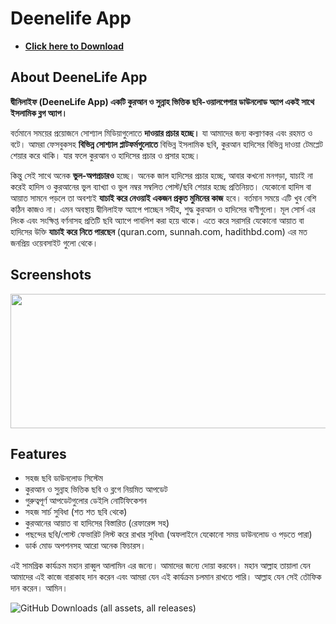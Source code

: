 <h1 class="description-short"><strong>Deenelife App</strong></h1>
<ul>
 	<li><a href="https://github.com/iameffat/DeeneLife/releases" target="_blank" rel="noopener"><strong>Click here to Download</strong></a></li>
</ul>
<h2 class="description-short"><b>About DeeneLife App</b></h2>
<p class="paragraph-bottom"><strong>দ্বীনিলাইফ (DeeneLife App) একটি কুরআন ও সুন্নাহ ভিত্তিক ছবি-ওয়ালপেপার ডাউনলোড অ্যাপ একই সাথে ইসলামিক ব্লগ অ্যাপ।</strong></p>
<p class="paragraph-bottom">বর্তমানে সময়ের প্রয়োজনে সোশ্যাল মিডিয়াগুলোতে <strong>দাওয়ার প্রচার হচ্ছে।</strong> যা আমাদের জন্য কল্যাণকর এবং রহমত ও বটে। আমরা ফেসবুকসহ <strong>বিভিন্ন সোশ্যাল প্লাটফর্মগুলোতে</strong> বিভিন্ন ইসলামিক ছবি, কুরআন হাদিসের বিভিন্ন দাওয়া টেমপ্লেট শেয়ার করে থাকি। যার ফলে কুরআন ও হাদিসের প্রচার ও প্রসার হচ্ছে।</p>
<p class="paragraph-bottom">কিন্তু সেই সাথে অনেক <strong>ভুল-অপপ্রচারও</strong> হচ্ছে। অনেক জাল হাদিসের প্রচার হচ্ছে, আবার কখনো মনগড়া, যাচাই না করেই হাদিস ও কুরআনের ভুল ব্যাখ্যা ও ভুল নম্বর সম্বলিত পোস্ট/ছবি শেয়ার হচ্ছে প্রতিনিয়ত। যেকোনো হাদিস বা আয়াত সামনে পড়লে তা অবশ্যই <strong>যাচাই করে নেওয়াই একজন প্রকৃত মুমিনের কাজ</strong> হবে। বর্তমান সময়ে এটি খুব বেশি কঠিন কাজও না। এমন অবস্থায় দ্বীনিলাইফ অ্যাপে পাচ্ছেন সহীহ, শুদ্ধ কুরআন ও হাদিসের বাণীগুলো। মূল সোর্স এর লিংক এবং সংক্ষিপ্ত বর্ণনাসহ প্রতিটি ছবি অ্যাপে পাবলিশ করা হয়ে থাকে। এতে করে সরাসরি যেকোনো আয়াত বা হাদিসের উক্তি <strong>যাচাই করে নিতে পারছেন</strong> (quran.com, sunnah.com, hadithbd.com) এর মত জনপ্রিয় ওয়েবসাইট গুলো থেকে।</p>

<h2><strong>Screenshots</strong></h2>
<img class="" src="https://raw.githubusercontent.com/iameffat/DeeneLife/master/readme/screenshot.jpg" width="931" height="215" />
<h2 class="description-short"><strong>Features</strong></h2>
<ul>
 	<li>সহজ ছবি ডাউনলোড সিস্টেম</li>
 	<li>কুরআন ও সুন্নাহ ভিত্তিক ছবি ও ব্লগে নিয়মিত আপডেট</li>
 	<li>গুরুত্বপূর্ণ আপডেটগুলোর ডেইলি নোটিফিকেশন</li>
 	<li>সহজ সার্চ সুবিধা (শত শত ছবি থেকে)</li>
 	<li>কুরআনের আয়াত বা হাদিসের বিস্তারিত (রেফারেন্স সহ)</li>
 	<li>পছন্দের ছবি/পোস্ট ফেভারিট লিস্ট করে রাখার সুবিধা৷ (অফলাইনে যেকোনো সময় ডাউনলোড ও পড়তে পারা)</li>
 	<li class="paragraph-bottom">ডার্ক মোড অপশনসহ আরো অনেক ফিচারস।</li>
</ul>
<p class="paragraph-bottom">এই সামগ্রিক কার্যক্রম মহান রাব্বুল আলামিন এর জন্যে। আমাদের জন্যে দোয়া করবেন। মহান আল্লাহ তায়ালা যেন আমাদের এই কাজে বারাকাহ দান করেন এবং আমরা যেন এই কার্যক্রম চলমান রাখতে পারি। আল্লাহ যেন সেই তৌফিক দান করেন। আমিন।</p>
<img alt="GitHub Downloads (all assets, all releases)" src="https://img.shields.io/github/downloads/iameffat/DeeneLife/total">
